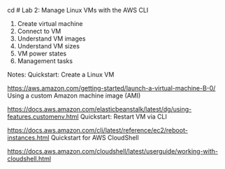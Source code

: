 cd # Lab 2: Manage Linux VMs with the AWS CLI


1. Create virtual machine
2. Connect to VM
3. Understand VM images
4. Understand VM sizes
5. VM power states
6. Management tasks



Notes:
Quickstart: Create a Linux VM

https://aws.amazon.com/getting-started/launch-a-virtual-machine-B-0/
Using a custom Amazon machine image (AMI)

https://docs.aws.amazon.com/elasticbeanstalk/latest/dg/using-features.customenv.html
Quickstart: Restart VM via CLI

https://docs.aws.amazon.com/cli/latest/reference/ec2/reboot-instances.html
Quickstart for AWS CloudShell

https://docs.aws.amazon.com/cloudshell/latest/userguide/working-with-cloudshell.html